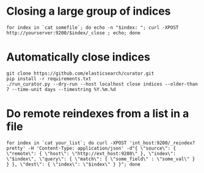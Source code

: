 # Closing a large group of indices
    for index in `cat somefile`; do echo -n "$index: "; curl -XPOST http://yourserver:9200/$index/_close ; echo; done

# Automatically close indices
    git clone https://github.com/elasticsearch/curator.git
    pip install -r requirements.txt
    ./run_curator.py --dry-run --host localhost close indices --older-than 7 --time-unit days --timestring %Y.%m.%d

# Do remote reindexes from a list in a file
    for index in `cat your_list`; do curl -XPOST 'int_host:9200/_reindex?pretty' -H 'Content-Type: application/json' -d"{ \"source\": { \"remote\": { \"host\": \"http://ext_host:9200\" }, \"index\": \"$index\", \"query\": { \"match\": { \"some_field\" : \"some_val\" } } }, \"dest\": { \"index\": \"$index\" } }"; done
